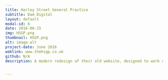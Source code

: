 ```yaml
---
title: Harley Street General Practice
subtitle: Dam Digital
layout: default
modal-id: 6
date: 2016-06-15
img: HSGP.png
thumbnail: HSGP.png
alt: image-alt
project-date: June 2016
weblink: www.thehsgp.co.uk
github: N/A
description: A modern redesign of their old website, designed to work on all devices (desktop, tablet and mobile). The new website incorporates HSGP existing branding with a more modern look and feel. The website also includes CMS so that HSGP can update their Practice News and Kids Corner pages on a regular basis. <br><strong>Technologies:</strong> HTML, CSS, JavaScript, ASP.NET MVC, Umbraco CMS


---
```

